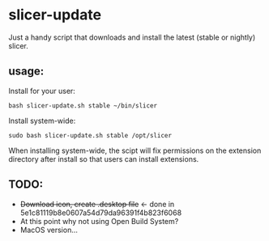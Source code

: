 # slicer-update
Just a handy script that downloads and install the latest (stable or nightly) slicer.

## usage: 

Install for your user:

`bash slicer-update.sh stable ~/bin/slicer`

Install system-wide:

`sudo bash slicer-update.sh stable /opt/slicer`

When installing system-wide, the scipt will fix permissions on the extension directory after install so that users can install extensions.


## TODO:
- ~~Download icon, create .desktop file~~ <- done in 5e1c81119b8e0607a54d79da96391f4b823f6068
- At this point why not using Open Build System?
- MacOS version...
